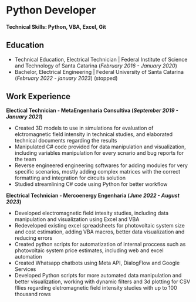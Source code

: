 # Python Developer

#### Technical Skills: Python, VBA, Excel, Git

## Education
- Technical Education, Electrical Technician | Federal Institute of Science and Technology of Santa Catarina (_February 2016 - January 2020_)
- Bachelor, Electrical Engineering | Federal University of Santa Catarina (_February 2022 - january 2023_) (stopped)

## Work Experience
**Electical Technician - MetaEngenharia Consultiva (_September 2019 - January 2021_)**
- Created 3D models to use in simulations for evaluation of elctromagnetic field intensity in technical studies, and elaborated technical documents regarding the results
- Manipulated C# code provided for data manipulation and visualization, including variables manipulation for every scnario and bug reports for the team
- Reverse engineered engineering softwares for adding modules for very specific scenarios, mostly adding complex matrices with the correct formatting and integration for circuits solution
- Studied streamlining C# code using Python for better workflow

**Electrical Technician - Mercoenergy Engenharia (_June 2022 - August 2023_)**
- Developed electromagnetic field intesity studies, including data manipulation and visualization using Excel and VBA
- Redeveloped existing excel spreadsheets for photovoltaic system size and cost estimation, adding VBA macros, better data visualization and reducing errors
- Created python scripts for automatization of internal proccess such as photovoltaic system price estimates, including web and excel automation
- Created Whatsapp chatbots using Meta API, DialogFlow and Google Services
- Developed Python scripts for more automated data manipulation and better visualization, working with dynamic filters and 3d plotting for CSV fllies regarding eletromagnetic field intensity studies with up to 100 thousand rows
